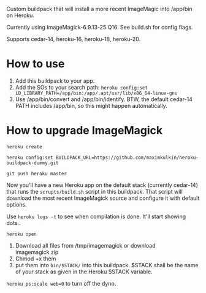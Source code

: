 Custom buildpack that will install a more recent ImageMagic into /app/bin on Heroku. 

Currently using ImageMagick-6.9.13-25 Q16. See build.sh for config flags.

Supports cedar-14, heroku-16, heroku-18, heroku-20.

# How to use

1. Add this buildpack to your app. 
2. Add the SOs to your search path: `heroku config:set LD_LIBRARY_PATH=/app/bin:/app/.apt/usr/lib/x86_64-linux-gnu`
3. Use /app/bin/convert and /app/bin/identify. BTW, the default cedar-14 PATH includes /app/bin, so this might happen automatically.

# How to upgrade ImageMagick

`heroku create`

`heroku config:set BUILDPACK_URL=https://github.com/maximkulkin/heroku-buildpack-dummy.git`

`git push heroku master`

Now you'll have a new Heroku app on the default stack (currently cedar-14) that runs the `scrupts/build.sh` script in this buildpack. That script will download the most recent ImageMagick source and configure it with default options.

Use `heroku logs -t` to see when compilation is done. It'll start showing dots..

`heroku open`

1. Download all files from /tmp/imagemagick or download imagemagick.zip
2. Chmod +x them
3. put them into `bin/$STACK/` into this buildpack. $STACK shall be the name of your stack as given in the Heroku $STACK variable.

`heroku ps:scale web=0` to turn off the dyno.
